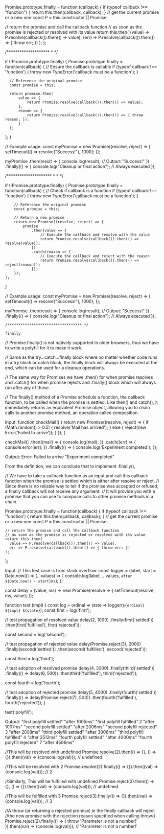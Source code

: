Promise.prototype.finally = function (callback) {
  if (typeof callback !== "function") {
    return this.then(callback, callback);
  }
  // get the current promise or a new one
  const P = this.constructor || Promise;

  // return the promise and call the callback function
  // as soon as the promise is rejected or resolved with its value
  return this.then(
    (value) => P.resolve(callback()).then(() => value),
    (err) =>
      P.resolve(callback()).then(() => {
        throw err;
      })
  );
};


/********************
 * 
 */

if (!Promise.prototype.finally) {
  Promise.prototype.finally = function(callback) {
      // Ensure the callback is callable
      if (typeof callback !== 'function') {
          throw new TypeError('callback must be a function');
      }

      // Reference the original promise
      const promise = this;

      return promise.then(
          value => {
              return Promise.resolve(callback()).then(() => value);
          },
          reason => {
              return Promise.resolve(callback()).then(() => { throw reason; });
          }
      );
  };
}

// Example usage:
const myPromise = new Promise((resolve, reject) => {
  setTimeout(() => resolve("Success!"), 1000);
});

myPromise
  .then(result => {
      console.log(result); // Output: "Success!"
  })
  .finally(() => {
      console.log("Cleanup or final action"); // Always executed
  });



  /*********************
   * 
   * 
   */

  if (!Promise.prototype.finally) {
    Promise.prototype.finally = function(callback) {
        // Check if callback is a function
        if (typeof callback !== 'function') {
            throw new TypeError('callback must be a function');
        }

        // Reference the original promise
        const promise = this;

        // Return a new promise
        return new Promise((resolve, reject) => {
            promise
                .then(value => {
                    // Execute the callback and resolve with the value
                    return Promise.resolve(callback()).then(() => resolve(value));
                })
                .catch(reason => {
                    // Execute the callback and reject with the reason
                    return Promise.resolve(callback()).then(() => reject(reason));
                });
        });
    };
}

// Example usage:
const myPromise = new Promise((resolve, reject) => {
    setTimeout(() => resolve("Success!"), 1000);
});

myPromise
    .then(result => {
        console.log(result); // Output: "Success!"
    })
    .finally(() => {
        console.log("Cleanup or final action"); // Always executed
    });



    /********************************** */

    finally

//     Promise.finally() is not natively supported in older browsers, thus we have to write a polyfill for it to make it work.

// Same as the try…catch…finally block where no matter whether code runs in a try block or catch block, the finally block will always be executed at the end, which can be used for a cleanup operations.

// The same way for Promises we have .then() for when promise resolves and .catch() for when promise rejects and .finally() block which will always run after any of those.


// The finally() method of a Promise schedule a function, the callback function, to be called when the promise is settled. Like then() and catch(), it immediately returns an equivalent Promise object, allowing you to chain calls to another promise method, an operation called composition.

Input:
function checkMail() {
  return new Promise((resolve, reject) => {
    if (Math.random() > 0.5) {
      resolve('Mail has arrived');
    } else {
      reject(new Error('Failed to arrive'));
    }
  });
}

checkMail()
  .then((mail) => {
    console.log(mail);
  })
  .catch((err) => {
    console.error(err);
  })
  .finally(() => {
    console.log('Experiment completed');
  });

Output:
Error: Failed to arrive
"Experiment completed"



From the definition, we can conclude that to implement .finally(),

// We have to take a callback function as an input and call this callback function when the promise is settled which is either after resolve or reject.
// Since there is no reliable way to tell if the promise was accepted or refused, a finally callback will not receive any argument.
// It will provide you with a promise that you can use to compose calls to other promise methods in a chain.


Promise.prototype.finally = function(callback) {
    if (typeof callback !== 'function') {
      return this.then(callback, callback);
    }
    // get the current promise or a new one
    const P = this.constructor || Promise;
    
    // return the promise and call the callback function
    // as soon as the promise is rejected or resolved with its value
    return this.then(
      value => P.resolve(callback()).then(() => value),
      err => P.resolve(callback()).then(() => { throw err; })
    );
  };


  Input:
// This test case is from stack overflow.
const logger = (label, start = Date.now()) => (...values) => {
  console.log(label, ...values, `after ${Date.now() - start}ms`);
};

const delay = (value, ms) => new Promise(resolve => {
  setTimeout(resolve, ms, value);
});

function test (impl) {
  const log = ordinal => state => logger(`${ordinal} ${impl} ${state}`);
  const first = log('first');

  // test propagation of resolved value
  delay(2, 1000)
    .finally(first('settled'))
    .then(first('fulfilled'), first('rejected'));

  const second = log('second');

  // test propagation of rejected value
  delay(Promise.reject(3), 2000)
    .finally(second('settled'))
    .then(second('fulfilled'), second('rejected'));

  const third = log('third');

  // test adoption of resolved promise
  delay(4, 3000)
    .finally(third('settled'))
    .finally(() => delay(6, 500))
    .then(third('fulfilled'), third('rejected'));

  const fourth = log('fourth');

  // test adoption of rejected promise
  delay(5, 4000)
    .finally(fourth('settled'))
    .finally(() => delay(Promise.reject(7), 500))
    .then(fourth('fulfilled'), fourth('rejected'));
}

test('polyfill');

Output:
"first polyfill settled" "after 1005ms"
"first polyfill fulfilled" 2 "after 1007ms"
"second polyfill settled" "after 2006ms"
"second polyfill rejected" 3 "after 2008ms"
"third polyfill settled" "after 3006ms"
"third polyfill fulfilled" 4 "after 3512ms"
"fourth polyfill settled" "after 4000ms"
"fourth polyfill rejected" 7 "after 4506ms"



//This will be resolved with undefined
Promise.resolve(2).then(() => {}, () => {}).then((val) => {console.log(val)});
// undefined

//This will be resolved with 2
Promise.resolve(2).finally(() => {}).then((val) => {console.log(val)});
// 2

//Similarly, This will be fulfilled with undefined
Promise.reject(3).then(() => {}, () => {}).then((val) => {console.log(val)});
// undefined

//This will be fulfilled with 3
Promise.reject(3).finally(() => {}).then((val) => {console.log(val)});
// 3

//A throw (or returning a rejected promise) in the finally callback will reject 
//the new promise with the rejection reason specified when calling throw()
Promise.reject(2).finally(() => { throw 'Parameter is not a number!' }).then((val) => {console.log(val)});
// 'Parameter is not a number!'